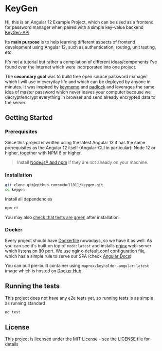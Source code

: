 # KeyGen


Hi, this is an Angular 12 Example Project, which can be used as a frontend for
password manager when paired with a simple key-value backend
[KeyGen-API](https://github.com/mehul1011/keygen-api).

Its **main purpose** is to help learning different aspects of frontend development
using Angular 12, such as authentication, routing, unit testing, etc.

It's not a tutorial but rather a compilation of different ideas/components
I've found over the Internet which were incorporated into one project.

The **secondary goal** was to build free open source password manager which I
will use in everyday life and which can be deployed by anyone in minutes. It was
inspired by [keymemo](https://www.keymemo.com/) and
[padlock](https://github.com/MaKleSoft/padlock) and leverages the same idea of
master password which never leaves your computer because we decrypt/encrypt everything in 
browser and send already encrypted data to the server.

## Getting Started

### Prerequisites

Since this project is written using the latest Angular 12 it has the same
prerequisites as the Angular 12 itself (Angular-CLI in particular):
Node 12 or higher, together with NPM 6 or higher.

> Install [Node.js® and npm](https://nodejs.org/en/download/) if they are not
 already on your machine.

### Installation

```bash
git clone git@github.com:mehul1011/keygen.git
cd keygen
```

Install all dependencies

```bash
npm ci
```

You may also [check that tests are green](#running-the-tests) after installation

### Docker

Every project should have [Dockerfile](Dockerfile) nowadays, so we have it as well.
As you can see it's built on top of `node:latest` and installs [nginx](https://nginx.org/)
web-server which listens on 80 port. We use [nginx-default.conf](nginx-default.conf)
configuration file, which has a simple rule to serve our SPA (check
[Angular Docs](https://angular.io/guide/deployment#production-servers))

You can pull pre-built container using `maprox/keyholder-angular:latest` image
which is hosted on [Docker Hub](https://hub.docker.com/r/maprox/keyholder-angular/).

## Running the tests

This project does not have any e2e tests yet,
so running tests is as simple as running standard

```bash
ng test
```

## License

This project is licensed under the MIT License - see the [LICENSE](LICENSE) file for details


